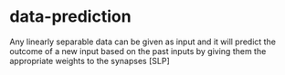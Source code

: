 # data-prediction
Any linearly separable data can be given as input and it will predict the outcome of a new input based on the past inputs by giving them the appropriate weights to the synapses [SLP]
